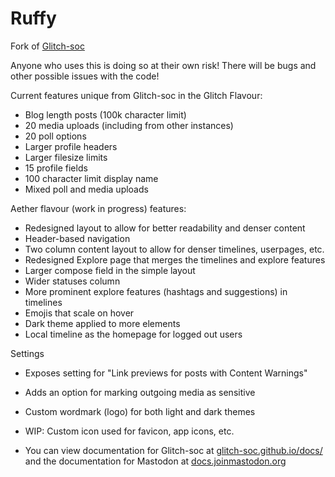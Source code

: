 # Ruffy

Fork of [Glitch-soc](https://glitch-soc.github.io/docs/)

Anyone who uses this is doing so at their own risk! There will be bugs and other possible issues with the code!

Current features unique from Glitch-soc in the Glitch Flavour:

- Blog length posts (100k character limit)
- 20 media uploads (including from other instances)
- 20 poll options
- Larger profile headers
- Larger filesize limits
- 15 profile fields
- 100 character limit display name
- Mixed poll and media uploads

Aether flavour (work in progress) features:

- Redesigned layout to allow for better readability and denser content
- Header-based navigation
- Two column content layout to allow for denser timelines, userpages, etc.
- Redesigned Explore page that merges the timelines and explore features
- Larger compose field in the simple layout
- Wider statuses column
- More prominent explore features (hashtags and suggestions) in timelines
- Emojis that scale on hover
- Dark theme applied to more elements
- Local timeline as the homepage for logged out users

Settings
- Exposes setting for "Link previews for posts with Content Warnings"
- Adds an option for marking outgoing media as sensitive
- Custom wordmark (logo) for both light and dark themes
- WIP: Custom icon used for favicon, app icons, etc.

- You can view documentation for Glitch-soc at [glitch-soc.github.io/docs/](https://glitch-soc.github.io/docs/) and the documentation for Mastodon at [docs.joinmastodon.org](https://docs.joinmastodon.org/)
